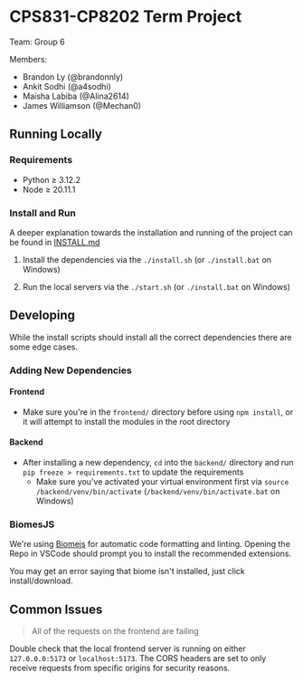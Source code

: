 # CPS831-CP8202 Term Project

Team: Group 6

Members:

- Brandon Ly (@brandonnly)
- Ankit Sodhi (@a4sodhi)
- Maisha Labiba (@Alina2614)
- James Williamson (@Mechan0)

## Running Locally

### Requirements

- Python $\ge$ 3.12.2
- Node $\ge$ 20.11.1

### Install and Run

A deeper explanation towards the installation and running of the project can be found in [INSTALL.md](INSTALL.md)

1. Install the dependencies via the `./install.sh` (or `./install.bat` on Windows)

2. Run the local servers via the `./start.sh` (or `./install.bat` on Windows)
  
## Developing

While the install scripts should install all the correct dependencies there are some edge cases.

### Adding New Dependencies

#### Frontend

- Make sure you're in the `frontend/` directory before using `npm install`, or it will attempt to install the modules in the root directory

#### Backend

- After installing a new dependency, `cd` into the `backend/` directory and run `pip freeze > requirements.txt` to update the requirements
  - Make sure you've activated your virtual environment first via `source /backend/venv/bin/activate` (`/backend/venv/bin/activate.bat` on Windows)

### BiomesJS

We're using [Biomejs](https://biomejs.dev/) for automatic code formatting and linting. Opening the Repo in VSCode should prompt you to install the recommended extensions.

You may get an error saying that biome isn't installed, just click install/download.

## Common Issues

> All of the requests on the frontend are failing

Double check that the local frontend server is running on either `127.0.0.0:5173` or `localhost:5173`. The CORS headers are set to only receive requests from specific origins for security reasons.
